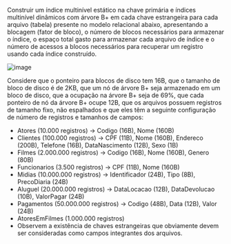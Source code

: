 Construir um índice multinível estático na chave primária e índices multinível dinâmicos com árvore B+ em cada chave estrangeira para cada arquivo (tabela) presente no modelo relacional abaixo, apresentando a blocagem (fator de bloco), o número de blocos necessários para armazenar o índice, o espaço total gasto para armazenar cada arquivo de índice e o número de acessos a blocos necessários para recuperar um registro usando cada índice construído.

![image](https://user-images.githubusercontent.com/89612369/210474696-0fab1972-2d7e-4972-9c91-191fbc9a8ed7.png)


Considere que o ponteiro para blocos de disco tem 16B, que o tamanho de bloco de disco é de 2KB, que um nó de árvore B+ seja armazenado em um bloco de disco, que a ocupação na árvore B+ seja de 69%, que cada ponteiro de nó da árvore B+ ocupe 12B, que os arquivos possuem registros de tamanho fixo, não espalhados e que eles têm a seguinte configuração de número de registros e tamanhos de campos:
<ul>
<li> Atores (10.000 registros) → Codigo (16B), Nome (160B)
<li> Clientes (100.000 registros) → CPF (11B), Nome (160B), Endereco (200B), Telefone (16B), DataNascimento (12B), Sexo (1B)
<li> Filmes (2.000.000 registros) → Codigo (16B), Nome (160B), Genero (80B)
<li> Funcionarios (3.500 registros) → CPF (11B), Nome (160B)
<li> Midias (10.000.000 registros) → Identificador (24B), Tipo (8B), PrecoDiaria (24B)
<li> Aluguel (20.000.000 registros)  → DataLocacao (12B), DataDevolucao (10B), ValorPagar (24B)
<li> Pagamentos (50.000.000 registros) → Codigo (48B), Data (12B), Valor (24B)
<li> AtoresEmFilmes (1.000.000 registros)
<li> Observem a existência de chaves estrangeiras que obviamente devem ser consideradas como campos integrantes dos arquivos.
